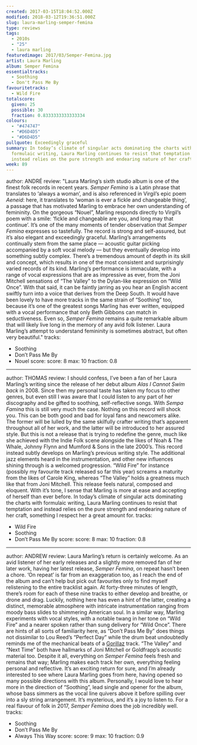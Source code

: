 ```yaml
---
created: 2017-03-15T18:04:52.000Z
modified: 2018-03-12T19:36:51.000Z
slug: laura-marling-semper-femina
type: reviews
tags:
  - 2010s
  - "25"
  - laura marling
featuredimage: 2017/03/Semper-Femina.jpg
artist: Laura Marling
album: Semper Femina
essentialtracks:
  - Soothing
  - Don't Pass Me By
favouritetracks:
  - Wild Fire
totalscore:
  given: 25
  possible: 30
  fraction: 0.8333333333333334
colours:
  - "#474747"
  - "#D6D4D5"
  - "#D6D4D5"
pullquote: Exceedingly graceful
summary: In today’s climate of singular acts dominating the charts with
  formulaic writing, Laura Marling continues to resist that temptation and
  instead relies on the pure strength and endearing nature of her craft.
week: 89
---
```

author: ANDRÉ
review: "Laura Marling’s sixth studio album is one of the finest folk records in
  recent years. *Semper Femina* is a Latin phrase that translates to ‘always a
  woman’, and is also referenced in Virgil’s epic poem *Aeneid*: here, it
  translates to ‘woman is ever a fickle and changeable thing’, a passage that
  has motivated Marling to embrace her own understanding of femininity. On the
  gorgeous “Nouel”, Marling responds directly to Virgil’s poem with a smile:
  ‘fickle and changeable are you, and long may that continue’. It’s one of the
  many moments of tender observation that *Semper Femina* expresses so
  tastefully. The record is strong and self-assured, but it’s also elegant and
  exceedingly graceful. Marling’s arrangements continually stem from the same
  place — acoustic guitar picking accompanied by a soft vocal melody — but they
  eventually develop into something subtly complex. There’s a tremendous amount
  of depth in its skill and concept, which results in one of the most consistent
  and surprisingly varied records of its kind. Marling’s performance is
  immaculate, with a range of vocal expressions that are as impressive as ever,
  from the Joni Mitchell sensations of “The Valley” to the Dylan-like expression
  on “Wild Once”. With that said, it can be faintly jarring as you hear an
  English accent swiftly turn into a voice that derives from the Deep South. It
  would have been lovely to have more tracks in the same strain of “Soothing”
  too, because it’s one of the greatest songs Marling has ever written, equipped
  with a vocal performance that only Beth Gibbons can match in seductiveness.
  Even so, *Semper Femina* remains a quite remarkable album that will likely
  live long in the memory of any avid folk listener. Laura Marling’s attempt to
  understand femininity is sometimes abstract, but often very beautiful."
tracks:
  - Soothing
  - ­Don’t Pass Me By
  - ­Nouel
score:
  score: 8
  max: 10
  fraction: 0.8
---
author: THOMAS
review: I should confess, I’ve been a fan of her Laura Marling’s writing since
  the release of her debut album *Alas I Cannot Swim back* in 2008. Since then
  my personal taste has taken my focus to other genres, but even still I was
  aware that I could listen to any part of her discography and be gifted to
  soothing, self-reflective songs. With *Sempa Famina* this is still very much
  the case. Nothing on this record will shock you. This can be both good and bad
  for loyal fans and newcomers alike. The former will be lulled by the same
  skilfully crafter writing that’s apparent throughout all of her work, and the
  latter will be introduced to her assured style. But this is not a release that
  is trying to redefine the genre, much like she achieved with the Indie Folk
  scene alongside the likes of Noah & The Whale, Johnny Flynn and Mumford & Sons
  in the late 2000’s. This record instead subtly develops on Marling’s previous
  writing style. The additional jazz elements heard in the instrumentation, and
  other new influences shining through is a welcomed progression. “Wild Fire”
  for instance (possibly my favourite track released so far this year) screams a
  maturity from the likes of Carole King, whereas “The Valley” holds a greatness
  much like that from Joni Mitchell. This release feels natural, composed and
  eloquent. With it’s tone, I sense that Marling is more at ease and accepting
  of herself than ever before. In today’s climate of singular acts dominating
  the charts with formulaic writing, Laura Marling continues to resist that
  temptation and instead relies on the pure strength and endearing nature of her
  craft, something I respect her a great amount for.
tracks:
  - Wild Fire
  - ­Soothing
  - ­Don’t Pass Me By
score:
  score: 8
  max: 10
  fraction: 0.8
---
author: ANDREW
review: Laura Marling’s return is certainly welcome. As an avid listener of her
  early releases and a slightly more removed fan of her later work, having her
  latest release, *Semper Femina*, on repeat hasn’t been a chore. ‘On repeat’ is
  far from an exaggeration too, as I reach the end of the album and can’t help
  but pick out favourites only to find myself relistening to the entire
  tracklist again. At forty-three minutes of length, there’s room for each of
  these nine tracks to either develop and breathe, or drone and drag. Luckily,
  nothing here has even a hint of the latter, creating a distinct, memorable
  atmosphere with intricate instrumentation ranging from moody bass slides to
  shimmering American soul. In a similar way, Marling experiments with vocal
  styles, with a notable twang in her tone on “Wild Fire” and a nearer spoken
  rather than sung delivery for “Wild Once”. There are hints of all sorts of
  familiarity here, as “Don’t Pass Me By” does things not dissimilar to Lou
  Reed’s “Perfect Day” while the drum beat undoubtedly reminds me of the
  mechanical beats of a
  [Gorillaz](<https://audioxide.com/reviews/gorillaz-demon-days/>) track. “The
  Valley” and “Next Time” both have hallmarks of Joni Mitchell or Goldfrapp’s
  acoustic material too. Despite it all, everything on *Semper Femina* feels
  fresh and remains that way; Marling makes each track her own, everything
  feeling personal and reflective. It’s an exciting return for sure, and I’m
  already interested to see where Laura Marling goes from here, having opened so
  many possible directions with this album. Personally, I would love to hear
  more in the direction of “Soothing”, lead single and opener for the album,
  whose bass simmers as the vocal line quivers above it before spilling over
  into a sly string arrangement. It’s mysterious, and it’s a joy to listen to.
  For a real flavour of folk in 2017, *Semper Femina* does the job incredibly
  well.
tracks:
  - Soothing
  - ­Don’t Pass Me By
  - ­Always This Way
score:
  score: 9
  max: 10
  fraction: 0.9

